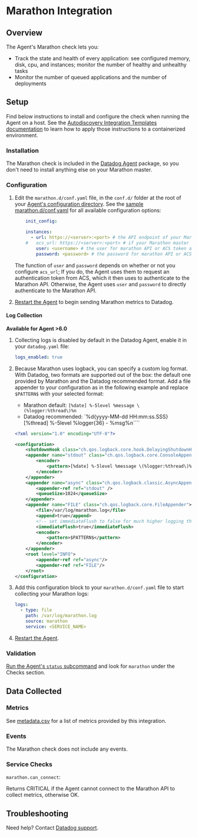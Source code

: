 # Marathon Integration

## Overview

The Agent's Marathon check lets you:

* Track the state and health of every application: see configured memory, disk, cpu, and instances; monitor the number of healthy and unhealthy tasks
* Monitor the number of queued applications and the number of deployments

## Setup

Find below instructions to install and configure the check when running the Agent on a host. See the [Autodiscovery Integration Templates documentation][1] to learn how to apply those instructions to a containerized environment.

### Installation

The Marathon check is included in the [Datadog Agent][2] package, so you don't need to install anything else on your Marathon master.

### Configuration

1. Edit the `marathon.d/conf.yaml` file, in the `conf.d/` folder at the root of your [Agent's configuration directory][3].
    See the [sample marathon.d/conf.yaml][4] for all available configuration options:

    ```yaml
        init_config:

        instances:
          - url: https://<server>:<port> # the API endpoint of your Marathon master; required
        #   acs_url: https://<server>:<port> # if your Marathon master requires ACS auth
            user: <username> # the user for marathon API or ACS token authentication
            password: <password> # the password for marathon API or ACS token authentication
    ```

    The function of `user` and `password` depends on whether or not you configure `acs_url`; If you do, the Agent uses them to request an authentication token from ACS, which it then uses to authenticate to the Marathon API. Otherwise, the Agent uses `user` and `password` to directly authenticate to the Marathon API.

2. [Restart the Agent][5] to begin sending Marathon metrics to Datadog.

#### Log Collection

**Available for Agent >6.0**

1. Collecting logs is disabled by default in the Datadog Agent, enable it in your `datadog.yaml` file:

     ```yaml
    logs_enabled: true
    ```

2. Because Marathon uses logback, you can specify a custom log format. With Datadog, two formats are supported out of the box: the default one provided by Marathon and the Datadog recommended format. Add a file appender to your configuration as in the following example and replace `$PATTERN$` with your selected format:
    * Marathon default: `[%date] %-5level %message \(%logger:%thread\)%n`
    * Datadog recommended: `%d{yyyy-MM-dd HH:mm:ss.SSS} [%thread] %-5level %logger{36} - %msg%n````

    ```xml
    <?xml version="1.0" encoding="UTF-8"?>

    <configuration>
        <shutdownHook class="ch.qos.logback.core.hook.DelayingShutdownHook"/>
        <appender name="stdout" class="ch.qos.logback.core.ConsoleAppender">
            <encoder>
                <pattern>[%date] %-5level %message \(%logger:%thread\)%n</pattern>
            </encoder>
        </appender>
        <appender name="async" class="ch.qos.logback.classic.AsyncAppender">
            <appender-ref ref="stdout" />
            <queueSize>1024</queueSize>
        </appender>
        <appender name="FILE" class="ch.qos.logback.core.FileAppender">
            <file>/var/log/marathon.log</file>
            <append>true</append>
            <!-- set immediateFlush to false for much higher logging throughput -->
            <immediateFlush>true</immediateFlush>
            <encoder>
                <pattern>$PATTERN$</pattern>
            </encoder>
        </appender>
        <root level="INFO">
            <appender-ref ref="async"/>
            <appender-ref ref="FILE"/>
        </root>
    </configuration>
    ```

3. Add this configuration block to your `marathon.d/conf.yaml` file to start collecting your Marathon logs:

      ```yaml
      logs:
        - type: file
          path: /var/log/marathon.log
          source: marathon
          service: <SERVICE_NAME>
      ```

4. [Restart the Agent][4].

### Validation

[Run the Agent's `status` subcommand][6] and look for `marathon` under the Checks section.

## Data Collected
### Metrics
See [metadata.csv][7] for a list of metrics provided by this integration.

### Events
The Marathon check does not include any events.

### Service Checks

`marathon.can_connect`:

Returns CRITICAL if the Agent cannot connect to the Marathon API to collect metrics, otherwise OK.

## Troubleshooting
Need help? Contact [Datadog support][8].

[1]: https://docs.datadoghq.com/agent/autodiscovery/integrations
[2]: https://app.datadoghq.com/account/settings#agent
[3]: https://docs.datadoghq.com/agent/guide/agent-configuration-files/?tab=agentv6#agent-configuration-directory
[4]: https://github.com/DataDog/integrations-core/blob/master/marathon/datadog_checks/marathon/data/conf.yaml.example
[5]: https://docs.datadoghq.com/agent/guide/agent-commands/?tab=agentv6#start-stop-and-restart-the-agent
[6]: https://docs.datadoghq.com/agent/guide/agent-commands/?tab=agentv6#agent-status-and-information
[7]: https://github.com/DataDog/integrations-core/blob/master/marathon/metadata.csv
[8]: https://docs.datadoghq.com/help

